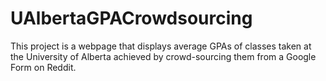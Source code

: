 # UAlbertaGPACrowdsourcing
This project is a webpage that displays average GPAs of classes taken at the University of Alberta achieved by crowd-sourcing them from a Google Form on Reddit.
